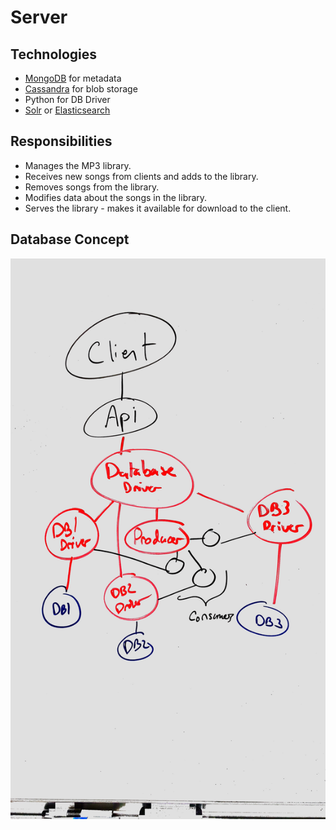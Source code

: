 # Server

## Technologies

* [MongoDB](https://www.mongodb.com/) for metadata
* [Cassandra](http://cassandra.apache.org/) for blob storage
* Python for DB Driver
* [Solr](http://lucene.apache.org/solr/) or [Elasticsearch](https://www.elastic.co/)

## Responsibilities

* Manages the MP3 library.
* Receives new songs from clients and adds to the library.
* Removes songs from the library.
* Modifies data about the songs in the library.
* Serves the library - makes it available for download to the client.

## Database Concept

![Database Concept](databaseConcept.jpg)